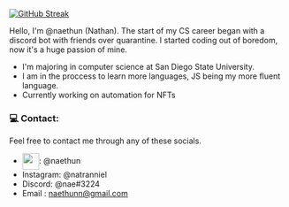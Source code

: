 [![GitHub Streak](http://github-readme-streak-stats.herokuapp.com?user=naethun&theme=tokyonight)](https://git.io/streak-stats)

Hello, I'm @naethun (Nathan). The start of my CS career began with a discord bot with friends over quarantine. I started coding out of boredom, now it's a huge passion of mine. 

- I'm majoring in computer science at San Diego State University.
- I am in the proccess to learn more languages, JS being my more fluent language.
- Currently working on automation for NFTs

### 💻 Contact:

Feel free to contact me through any of these socials.

- <img align="center" src="https://camo.githubusercontent.com/a48b01b5b94158fc6de2897b2f64974ded93d50bbad57031e1e501193b17706f/68747470733a2f2f75706c6f61642e77696b696d656469612e6f72672f77696b6970656469612f636f6d6d6f6e732f7468756d622f342f34662f547769747465722d6c6f676f2e7376672f3234393170782d547769747465722d6c6f676f2e7376672e706e67" height="30" />: @naethun
- Instagram: @natranniel
- Discord: @nae#3224
- Email : naethunn@gmail.com
